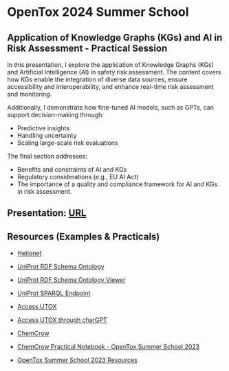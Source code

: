 # OpenTox 2024 Summer School

## Application of Knowledge Graphs (KGs) and AI in Risk Assessment - Practical Session

In this presentation, I explore the application of Knowledge Graphs (KGs) and Artificial Intelligence (AI) in safety risk assessment. The content covers how KGs enable the integration of diverse data sources, ensure accessibility and interoperability, and enhance real-time risk assessment and monitoring.

Additionally, I demonstrate how fine-tuned AI models, such as GPTs, can support decision-making through:
- Predictive insights
- Handling uncertainty
- Scaling large-scale risk evaluations

The final section addresses:
- Benefits and constraints of AI and KGs
- Regulatory considerations (e.g., EU AI Act)
- The importance of a quality and compliance framework for AI and KGs in risk assessment.

## Presentation: [URL](https://docs.google.com/presentation/d/1ud-SX-9zXWBgOs0goL3Oi9FB8la7hLYjkfSgBE4t1X8/)

## Resources (Examples & Practicals)

- [Hetionet](https://het.io)


- [UniProt RDF Schema Ontology](https://purl.uniprot.org/html/index-en.html#)
- [UniProt RDF Schema Ontology Viewer](https://purl.uniprot.org/html/webvowl/index.html#)
- [UniProt SPARQL Endpoint](https://sparql.uniprot.org/sparql)


- [Access UTOX](https://www.yeschat.ai/gpts-9t55QixGaCA-Universal-Toxicologist-UTOX-)
- [Access UTOX through charGPT](https://chatgpt.com/g/g-B4bT16NoT-universal-toxicologist-utox/)


- [ChemCrow](https://www.insilicochemistry.io/tutorials/foundations/gpt-4-for-chemistry)
- [ChemCrow Practical Notebook - OpenTox Summer School 2023](https://colab.research.google.com/drive/1HcQ9iKm_71h04MiBG3gs_1br7nCHR7xd?usp=sharing)

- [OpenTox Summer School 2023 Resources](https://github.com/asmaa-a-abdelwahab/OpenTox_Summer_School/tree/main?tab=readme-ov-file)

